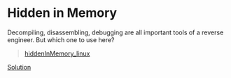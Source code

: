 # Hidden in Memory

Decompiling, disassembling, debugging are all important tools of a reverse engineer. But which one to use here?
>[hiddenInMemory_linux](./hiddenInMemory_linux)

[Solution](./soln/)